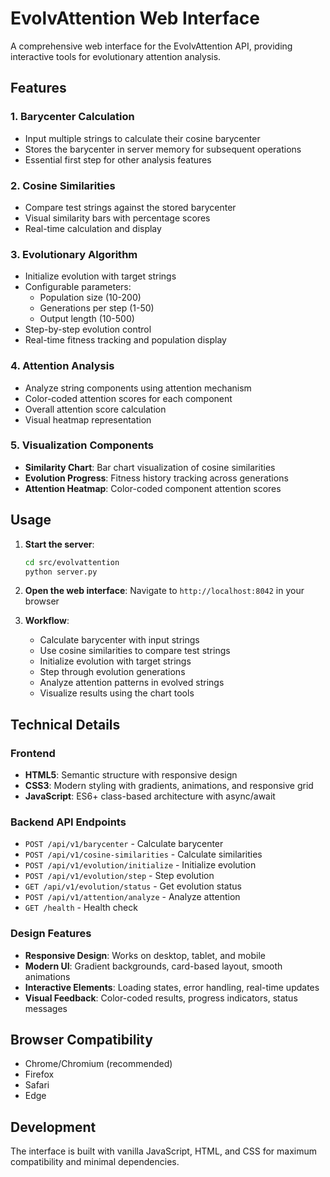 # EvolvAttention Web Interface

A comprehensive web interface for the EvolvAttention API, providing interactive tools for evolutionary attention analysis.

## Features

### 1. Barycenter Calculation
- Input multiple strings to calculate their cosine barycenter
- Stores the barycenter in server memory for subsequent operations
- Essential first step for other analysis features

### 2. Cosine Similarities
- Compare test strings against the stored barycenter
- Visual similarity bars with percentage scores
- Real-time calculation and display

### 3. Evolutionary Algorithm
- Initialize evolution with target strings
- Configurable parameters:
  - Population size (10-200)
  - Generations per step (1-50)
  - Output length (10-500)
- Step-by-step evolution control
- Real-time fitness tracking and population display

### 4. Attention Analysis
- Analyze string components using attention mechanism
- Color-coded attention scores for each component
- Overall attention score calculation
- Visual heatmap representation

### 5. Visualization Components
- **Similarity Chart**: Bar chart visualization of cosine similarities
- **Evolution Progress**: Fitness history tracking across generations
- **Attention Heatmap**: Color-coded component attention scores

## Usage

1. **Start the server**:
   ```bash
   cd src/evolvattention
   python server.py
   ```

2. **Open the web interface**:
   Navigate to `http://localhost:8042` in your browser

3. **Workflow**:
   - Calculate barycenter with input strings
   - Use cosine similarities to compare test strings
   - Initialize evolution with target strings
   - Step through evolution generations
   - Analyze attention patterns in evolved strings
   - Visualize results using the chart tools

## Technical Details

### Frontend
- **HTML5**: Semantic structure with responsive design
- **CSS3**: Modern styling with gradients, animations, and responsive grid
- **JavaScript**: ES6+ class-based architecture with async/await

### Backend API Endpoints
- `POST /api/v1/barycenter` - Calculate barycenter
- `POST /api/v1/cosine-similarities` - Calculate similarities
- `POST /api/v1/evolution/initialize` - Initialize evolution
- `POST /api/v1/evolution/step` - Step evolution
- `GET /api/v1/evolution/status` - Get evolution status
- `POST /api/v1/attention/analyze` - Analyze attention
- `GET /health` - Health check

### Design Features
- **Responsive Design**: Works on desktop, tablet, and mobile
- **Modern UI**: Gradient backgrounds, card-based layout, smooth animations
- **Interactive Elements**: Loading states, error handling, real-time updates
- **Visual Feedback**: Color-coded results, progress indicators, status messages

## Browser Compatibility
- Chrome/Chromium (recommended)
- Firefox
- Safari
- Edge

## Development
The interface is built with vanilla JavaScript, HTML, and CSS for maximum compatibility and minimal dependencies. 